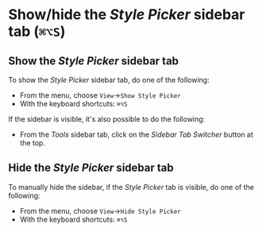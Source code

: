 
# Show/hide the _Style Picker_ sidebar tab (`⌘⌥S`)

## Show the _Style Picker_ sidebar tab

To show the _Style Picker_ sidebar tab,  do one of the following:
- From the menu, choose `View`→`Show Style Picker`
- With the keyboard shortcuts: `⌘⌥S`

If the sidebar is visible, it's also possible to do the following:
- From the _Tools_ sidebar tab,  click on the _Sidebar Tab Switcher_ button at the top.

## Hide the _Style Picker_ sidebar tab

To manually hide the sidebar, if the _Style Picker_ tab is visible, do one of the following:

- From the menu, choose `View`→`Hide Style Picker`
- With the keyboard shortcuts: `⌘⌥S`